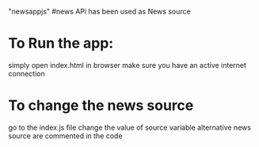 "newsappjs" 
#news APi has been used as News source
# To Run the app:
  simply open index.html in browser
  make sure you have an active internet connection
# To change the news source 
  go to the index.js file 
  change the value of source variable
  alternative news source are commented in the code
